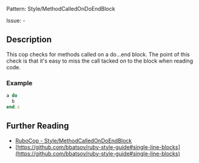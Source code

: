 Pattern: Style/MethodCalledOnDoEndBlock

Issue: -

## Description

This cop checks for methods called on a do...end block. The point of
this check is that it's easy to miss the call tacked on to the block
when reading code.

### Example

```ruby
a do
  b
end.c
```

## Further Reading

* [RuboCop - Style/MethodCalledOnDoEndBlock](https://rubocop.readthedocs.io/en/latest/cops_style/#stylemethodcalledondoendblock)
* [https://github.com/bbatsov/ruby-style-guide#single-line-blocks](https://github.com/bbatsov/ruby-style-guide#single-line-blocks)
